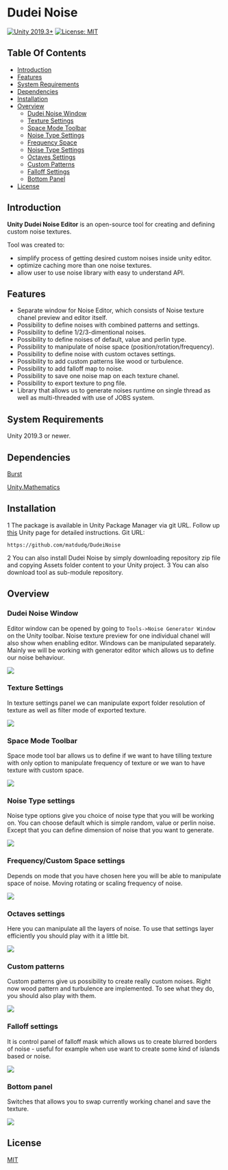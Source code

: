 # Dudei Noise
[![Unity 2019.3+](https://img.shields.io/badge/unity-2020.1%2B-blue.svg)](https://unity3d.com/get-unity/download) [![License: MIT](https://img.shields.io/badge/License-MIT-yellow.svg)](https://opensource.org/licenses/MIT)

## Table Of Contents

- [Introduction](#introduction)
- [Features](#features)
- [System Requirements](#system-requirements)
- [Dependencies](#dependencies)
- [Installation](#installation)
- [Overview](#overview)
	- [Dudei Noise Window](#dudei-noise-window)
	- [Texture Settings](#texture-settings)
	- [Space Mode Toolbar](#space-mode-toolbar)
	- [Noise Type Settings](#noise-type-settings)
	- [Frequency Space](#frequency-space)
	- [Noise Type Settings](#noise-type-settings)
	- [Octaves Settings](#octaves-settings)
	- [Custom Patterns](#custom-patterns)
	- [Falloff Settings](#falloff-settings)
	- [Bottom Panel](#bottom-panel)
- [License](#license)

## Introduction <a name="introduction"></a>

**Unity Dudei Noise Editor** is an open-source tool for creating and defining custom noise textures. 

Tool was created to:
- simplify process of getting desired custom noises inside unity editor.
- optimize caching more than one noise textures.
- allow user to use noise library with easy to understand API.
## Features <a name="features"></a>

- Separate window for Noise Editor, which consists of Noise texture chanel preview and editor itself.
- Possibility to define noises with combined patterns and settings.
- Possibility to define 1/2/3-dimentional noises.
- Possibility to define noises of default, value and perlin type.
- Possibility to manipulate of noise space (position/rotation/frequency).
- Possibility to define noise with custom octaves settings.
- Possibility to add custom patterns like wood or turbulence.
- Possibility to add falloff map to noise.
- Possibility to save one noise map on each texture chanel.
- Possibility to export texture to png file. 
- Library that allows us to generate noises runtime on single thread as well as multi-threaded with use of JOBS system.

## System Requirements <a name="system-requirements"></a>

Unity 2019.3 or newer.

## Dependencies <a name="dependencies"></a>

[Burst](https://docs.unity3d.com/Packages/com.unity.burst@1.4/manual/index.html)

[Unity.Mathematics](https://docs.unity3d.com/Packages/com.unity.mathematics@1.0/manual/index.html)

## Installation <a name="installation"></a>

1 The package is available in Unity Package Manager via git URL. Follow up [this](https://docs.unity3d.com/Manual/upm-ui-giturl.html) Unity page for detailed instructions. Git URL:
```
https://github.com/matdudq/DudeiNoise
```
2 You can also install Dudei Noise by simply downloading repository zip file and copying Assets folder content to your Unity project.
3 You can also download tool as sub-module repository.

## Overview <a name="overview"></a>

### Dudei Noise Window <a name="dudei-noise-window"></a>

Editor window can be opened by going to `Tools->Noise Generator Window` on the Unity toolbar. Noise texture preview for one individual chanel will also show when enabling editor. Windows can be manipulated separately. Mainly we will be working with generator editor which allows us to define our noise behaviour.

 <img src="https://i.imgur.com/dsCZO9H.gif">

### Texture Settings <a name="texture-settings"></a>

In texture settings panel we can manipulate export folder resolution of texture as well as filter mode of exported texture.

 <img src="https://i.imgur.com/jHc3PGy.png">

### Space Mode Toolbar <a name="space-mode-toolbar"></a>

Space mode tool bar allows us to define if we want to have tilling texture with only option to manipulate frequency of texture or we wan to have texture with custom space.

 <img src="https://i.imgur.com/PWRtSZD.gif">

### Noise Type settings <a name="noise-type-settings"></a>

Noise type options give you choice of noise type that you will be working on. You can choose default which is simple random, value or perlin noise. Except that you can define dimension of noise that you want to generate.

 <img src="https://i.imgur.com/hxTJTQB.gif">
 
### Frequency/Custom Space settings  <a name="frequency-space"></a>

Depends on mode that you have chosen here you will be able to manipulate space of noise. Moving rotating or scaling frequency of noise.

 <img src="https://i.imgur.com/5uq5XSf.gif">
 
 ### Octaves settings  <a name="octaves-settings"></a>

Here you can manipulate all the layers of noise. To use that settings layer efficiently you should play with it a little bit. 

 <img src="https://i.imgur.com/VA2NhKp.gif">
 
 ### Custom patterns <a name="custom-patterns"></a>

Custom patterns give us possibility to create really custom noises. Right now wood pattern and turbulence are implemented. To see what they do, you should also play with them.

 <img src="https://i.imgur.com/adXKoUb.gif">  

### Falloff settings <a name="falloff-settings"></a>

It is control panel of falloff mask which allows us to create blurred borders of noise - useful for example when use want to create some kind of islands based or noise.

 <img src="https://i.imgur.com/ZHKp8os.gif">
 
### Bottom panel <a name="bottom-panel"></a>

Switches that allows you to swap currently working chanel and save the texture.

 <img src="https://i.imgur.com/EooqKp7.png">
 
 ## License <a name="license"></a>
 
[MIT](https://opensource.org/licenses/MIT)
